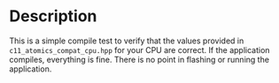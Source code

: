 Description
===========

This is a simple compile test to verify that the values provided in
`c11_atomics_compat_cpu.hpp` for your CPU are correct. If the application
compiles, everything is fine. There is no point in flashing or running the
application.
